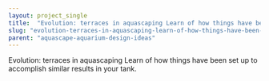 ```yaml
---
layout: project_single
title:  "Evolution: terraces in aquascaping Learn of how things have been set up to accomplish similar results in your tank."
slug: "evolution-terraces-in-aquascaping-learn-of-how-things-have-been-set-up-to-accomplish-similar"
parent: "aquascape-aquarium-design-ideas"
---
```

Evolution: terraces in aquascaping Learn of how things have been set up to accomplish similar results in your tank.